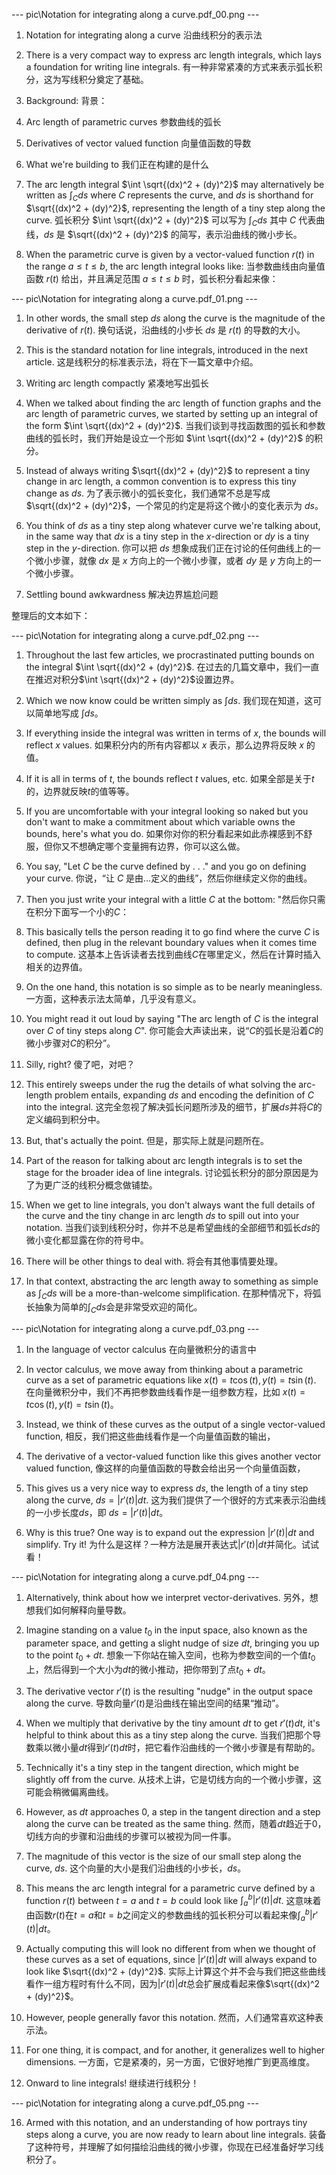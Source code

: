 
--- pic\Notation for integrating along a curve.pdf_00.png ---

1. Notation for integrating along a curve
沿曲线积分的表示法

1. There is a very compact way to express arc length integrals, which lays a foundation for writing line integrals.
有一种非常紧凑的方式来表示弧长积分，这为写线积分奠定了基础。

1. Background:
背景：

2. Arc length of parametric curves
参数曲线的弧长

3. Derivatives of vector valued function
向量值函数的导数

4. What we're building to
我们正在构建的是什么

1. The arc length integral
$\int \sqrt{(dx)^2 + (dy)^2}$
may alternatively be written as
$\int_C ds$
where $C$ represents the curve, and $ds$ is shorthand for $\sqrt{(dx)^2 + (dy)^2}$, representing the length of a tiny step along the curve.
弧长积分
$\int \sqrt{(dx)^2 + (dy)^2}$
可以写为
$\int_C ds$
其中 $C$ 代表曲线，$ds$ 是 $\sqrt{(dx)^2 + (dy)^2}$ 的简写，表示沿曲线的微小步长。

1. When the parametric curve is given by a vector-valued function $r(t)$ in the range $a \leq t \leq b$, the arc length integral looks like:
当参数曲线由向量值函数 $r(t)$ 给出，并且满足范围 $a \leq t \leq b$ 时，弧长积分看起来像：

--- pic\Notation for integrating along a curve.pdf_01.png ---

1. In other words, the small step $ds$ along the curve is the magnitude of the derivative of $r(t)$.
换句话说，沿曲线的小步长 $ds$ 是 $r(t)$ 的导数的大小。

2. This is the standard notation for line integrals, introduced in the next article.
这是线积分的标准表示法，将在下一篇文章中介绍。

1. Writing arc length compactly
紧凑地写出弧长

3. When we talked about finding the arc length of function graphs and the arc length of parametric curves, we started by setting up an integral of the form $\int \sqrt{(dx)^2 + (dy)^2}$.
当我们谈到寻找函数图的弧长和参数曲线的弧长时，我们开始是设立一个形如 $\int \sqrt{(dx)^2 + (dy)^2}$ 的积分。

1. Instead of always writing $\sqrt{(dx)^2 + (dy)^2}$ to represent a tiny change in arc length, a common convention is to express this tiny change as $ds$. 
   为了表示微小的弧长变化，我们通常不总是写成 $\sqrt{(dx)^2 + (dy)^2}$，一个常见的约定是将这个微小的变化表示为 $ds$。

4. You think of $ds$ as a tiny step along whatever curve we're talking about, in the same way that $dx$ is a tiny step in the $x$-direction or $dy$ is a tiny step in the $y$-direction.
你可以把 $ds$ 想象成我们正在讨论的任何曲线上的一个微小步骤，就像 $dx$ 是 $x$ 方向上的一个微小步骤，或者 $dy$ 是 $y$ 方向上的一个微小步骤。

2. Settling bound awkwardness
   解决边界尴尬问题

整理后的文本如下：

--- pic\Notation for integrating along a curve.pdf_02.png ---

1. Throughout the last few articles, we procrastinated putting bounds on the integral $\int \sqrt{(dx)^2 + (dy)^2}$.
在过去的几篇文章中，我们一直在推迟对积分$\int \sqrt{(dx)^2 + (dy)^2}$设置边界。

1. Which we now know could be written simply as $\int ds$.
我们现在知道，这可以简单地写成 $\int ds$。

2. If everything inside the integral was written in terms of $x$, the bounds will reflect $x$ values.
如果积分内的所有内容都以 $x$ 表示，那么边界将反映 $x$ 的值。

9. If it is all in terms of $t$, the bounds reflect $t$ values, etc.
如果全部是关于$t$的，边界就反映$t$的值等等。

3. If you are uncomfortable with your integral looking so naked but you don't want to make a commitment about which variable owns the bounds, here's what you do.
如果你对你的积分看起来如此赤裸感到不舒服，但你又不想确定哪个变量拥有边界，你可以这么做。

4. You say, "Let $C$ be the curve defined by . . ." and you go on defining your curve.
你说，“让 $C$ 是由...定义的曲线”，然后你继续定义你的曲线。

1.  Then you just write your integral with a little $C$ at the bottom:
"然后你只需在积分下面写一个小的$C$：

1.  This basically tells the person reading it to go find where the curve $C$ is defined, then plug in the relevant boundary values when it comes time to compute.
这基本上告诉读者去找到曲线$C$在哪里定义，然后在计算时插入相关的边界值。

1.  On the one hand, this notation is so simple as to be nearly meaningless.
一方面，这种表示法太简单，几乎没有意义。

1.  You might read it out loud by saying "The arc length of $C$ is the integral over $C$ of tiny steps along $C$".
你可能会大声读出来，说“$C$的弧长是沿着$C$的微小步骤对$C$的积分”。

1. Silly, right?
傻了吧，对吧？

1.  This entirely sweeps under the rug the details of what solving the arc-length problem entails, expanding $ds$ and encoding the definition of $C$ into the integral.
这完全忽视了解决弧长问题所涉及的细节，扩展$ds$并将$C$的定义编码到积分中。

1.  But, that's actually the point. 
但是，那实际上就是问题所在。

1. Part of the reason for talking about arc length integrals is to set the stage for the broader idea of line integrals.
讨论弧长积分的部分原因是为了为更广泛的线积分概念做铺垫。

1.  When we get to line integrals, you don't always want the full details of the curve and the tiny change in arc length $ds$ to spill out into your notation.
当我们谈到线积分时，你并不总是希望曲线的全部细节和弧长$ds$的微小变化都显露在你的符号中。

1.  There will be other things to deal with.
将会有其他事情要处理。

1.  In that context, abstracting the arc length away to something as simple as $\int_C ds$ will be a more-than-welcome simplification.
在那种情况下，将弧长抽象为简单的$\int_C ds$会是非常受欢迎的简化。


--- pic\Notation for integrating along a curve.pdf_03.png ---

1. In the language of vector calculus
在向量微积分的语言中

1. In vector calculus, we move away from thinking about a parametric curve as a set of parametric equations like $x(t) = t\cos(t), y(t) = t\sin(t)$.
在向量微积分中，我们不再把参数曲线看作是一组参数方程，比如 $x(t) = t\cos(t), y(t) = t\sin(t)$。

1. Instead, we think of these curves as the output of a single vector-valued function,
相反，我们把这些曲线看作是一个向量值函数的输出，

1. The derivative of a vector-valued function like this gives another vector valued function,
像这样的向量值函数的导数会给出另一个向量值函数，

1. This gives us a very nice way to express $ds$, the length of a tiny step along the curve, $ds = |r'(t)|dt$.
这为我们提供了一个很好的方式来表示沿曲线的一小步长度$ds$，即 $ds = |r'(t)|dt$。

1. Why is this true? One way is to expand out the expression $|r'(t)|dt$ and simplify. Try it! 
为什么是这样？一种方法是展开表达式$|r'(t)|dt$并简化。试试看！

--- pic\Notation for integrating along a curve.pdf_04.png ---

1. Alternatively, think about how we interpret vector-derivatives. 
另外，想想我们如何解释向量导数。

1. Imagine standing on a value $t_0$ in the input space, also known as the parameter space, and getting a slight nudge of size $dt$, bringing you up to the point $t_0 + dt$.
想象一下你站在输入空间，也称为参数空间的一个值$t_0$上，然后得到一个大小为$dt$的微小推动，把你带到了点$t_0 + dt$。

1.  The derivative vector $r'(t)$ is the resulting "nudge" in the output space along the curve. 
导数向量$r'(t)$是沿曲线在输出空间的结果“推动”。

1.  When we multiply that derivative by the tiny amount $dt$ to get $r'(t)dt$, it's helpful to think about this as a tiny step along the curve.
当我们把那个导数乘以微小量$dt$得到$r'(t)dt$时，把它看作沿曲线的一个微小步骤是有帮助的。

1.  Technically it's a tiny step in the tangent direction, which might be slightly off from the curve.
从技术上讲，它是切线方向的一个微小步骤，这可能会稍微偏离曲线。

1.  However, as $dt$ approaches 0, a step in the tangent direction and a step along the curve can be treated as the same thing.
然而，随着$dt$趋近于0，切线方向的步骤和沿曲线的步骤可以被视为同一件事。

1.  The magnitude of this vector is the size of our small step along the curve, $ds$. 
这个向量的大小是我们沿曲线的小步长，$ds$。

1.  This means the arc length integral for a parametric curve defined by a function $r(t)$ between $t = a$ and $t = b$ could look like $\int_{a}^{b} |r'(t)|dt$.
这意味着由函数$r(t)$在$t = a$和$t = b$之间定义的参数曲线的弧长积分可以看起来像$\int_{a}^{b} |r'(t)|dt$。

15. Actually computing this will look no different from when we thought of these curves as a set of equations, since $|r'(t)|dt$ will always expand to look like $\sqrt{(dx)^2 + (dy)^2}$. 
实际上计算这个并不会与我们把这些曲线看作一组方程时有什么不同，因为$|r'(t)|dt$总会扩展成看起来像$\sqrt{(dx)^2 + (dy)^2}$。

1. However, people generally favor this notation.
然而，人们通常喜欢这种表示法。

2. For one thing, it is compact, and for another, it generalizes well to higher dimensions.
一方面，它是紧凑的，另一方面，它很好地推广到更高维度。

3. Onward to line integrals!
继续进行线积分！

--- pic\Notation for integrating along a curve.pdf_05.png ---

16. Armed with this notation, and an understanding of how portrays tiny steps along a curve, you are now ready to learn about line integrals.
装备了这种符号，并理解了如何描绘沿曲线的微小步骤，你现在已经准备好学习线积分了。